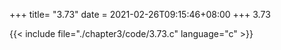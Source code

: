 +++
title= "3.73"
date = 2021-02-26T09:15:46+08:00
+++
3.73

{{< include file="./chapter3/code/3.73.c" language="c" >}}

